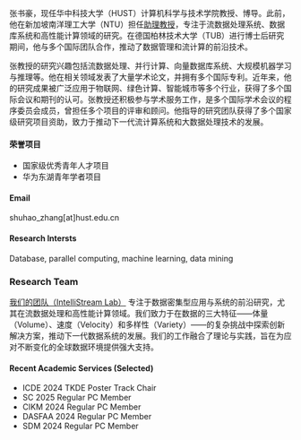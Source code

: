 张书豪，现任华中科技大学（HUST）计算机科学与技术学院教授、博导。此前，他在新加坡南洋理工大学（NTU）担任[助理教授](https://dr.ntu.edu.sg/cris/rp/rp02324/)，专注于流数据处理系统、数据库系统和高性能计算领域的研究。在德国柏林技术大学（TUB）进行博士后研究期间，他与多个国际团队合作，推动了数据管理和流计算的前沿技术。

张教授的研究兴趣包括流数据处理、并行计算、向量数据库系统、大规模机器学习与推理等。他在相关领域发表了大量学术论文，并拥有多个国际专利。近年来，他的研究成果被广泛应用于物联网、绿色计算、智能城市等多个行业，获得了多个国际会议和期刊的认可。张教授还积极参与学术服务工作，是多个国际学术会议的程序委员会成员，曾担任多个项目的评审和顾问。他指导的研究团队获得了多个国家级研究项目资助，致力于推动下一代流计算系统和大数据处理技术的发展。

#### 荣誉项目

- 国家级优秀青年人才项目
- 华为东湖青年学者项目

#### Email
shuhao_zhang[at]hust.edu.cn

#### Research Intersts
Database, parallel computing, machine learning, data mining

### Research Team
[我们的团队（IntelliStream Lab）](https://intellistream.github.io/) 专注于数据密集型应用与系统的前沿研究，尤其在流数据处理和高性能计算领域。我们致力于在数据的三大特征——体量（Volume）、速度（Velocity）和多样性（Variety）——的复杂挑战中探索创新解决方案，推动下一代数据系统的发展。我们的工作融合了理论与实践，旨在为应对不断变化的全球数据环境提供强大支持。

#### Recent Academic Services (Selected)
- ICDE 2024 TKDE Poster Track Chair
- SC 2025 Regular PC Member
- CIKM 2024 Regular PC Member
- DASFAA 2024 Regular PC Member
- SDM 2024 Regular PC Member
